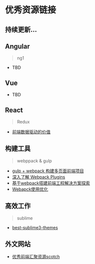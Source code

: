 # 优秀资源链接
## 持续更新...

## Angular
> ng1
- TBD

## Vue
- TBD

## React
> Redux
- [前端数据驱动的价值](http://web.jobbole.com/85394/)

## 构建工具
> webppack & gulp
- [gulp + webpack 构建多页面前端项目](https://segmentfault.com/a/1190000003969465)
- [深入了解 Webpack Plugins](http://rhadow.github.io/2015/05/30/webpack-loaders-and-plugins/)
- [基于webpack搭建前端工程解决方案探索](https://segmentfault.com/a/1190000003499526)
- [Webapck使用优化](https://github.com/lcxfs1991/blog/issues/2)


## 高效工作
> sublime
- [best-sublime3-themes](https://scotch.io/bar-talk/the-best-sublime-text-3-themes-of-2014)

## 外文网站
- [优秀前端汇聚资源scotch](https://scotch.io)

